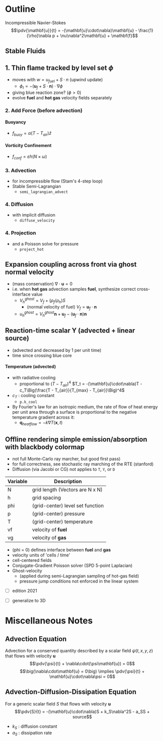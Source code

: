 # Outline
Incompressible Navier-Stokes
$$\pdv{\mathbf{u}}{t} = -(\mathbf{u}\cdot\nabla)\mathbf{u} - \frac{1}{\rho}\nabla p + \nu\nabla^2\mathbf{u} + \mathbf{f}$$
## Stable Fluids
## 1. **Thin flame** tracked by **level set** $\phi$
- moves with $w = u_{fuel} + S\cdot n$ (upwind update)
	- $\phi_t = -(\mathbf{u}_f + S\cdot\mathbf{n})\cdot\nabla\phi$
- giving blue reaction zone? ($\phi>0$)
- evolve **fuel** and **hot gas** velocity fields separately
### 2. **Add Force** (before advection)
#### Buoyancy
- $f_{buoy} = \alpha(T - T_{air})\hat{z}$
#### Vorticity Confinement
- $f_{conf} = \varepsilon h(N\times \omega)$ 
### 3. **Advection**
- for incompressible flow (Stam's 4-step loop)
- Stable Semi-Lagrangian
	- `semi_lagrangian_advect`
### 4. **Diffusion**
- with implicit diffusion
	- `diffuse_velocity`
### 4. **Projection**
- and a Poisson solve for pressure
	- `project_hot`
## **Expansion coupling** across front via **ghost normal velocity** 
- (mass conservation) $\nabla\cdot\mathbf{u}=0$
- i.e. when **hot gas** advection samples **fuel**, synthesize correct cross-interface value
	- $V_h^{ghost} = V_f + (\rho_f/\rho_h)S$
		- (normal velocity of fuel) $V_f = \mathbf{u}_f\cdot\mathbf{n}$
	- $u_h^{ghost} = V_h^{ghost}\mathbf{n} + \mathbf{u}_f - (\mathbf{u}_f\cdot\mathbf{n})\mathbf{n}$
## **Reaction-time scalar Y** (advected + linear source)
- (advected and decreased by 1 per unit time)
- time since crossing blue core
#### **Temperature** (advected) 
- with radiative cooling 
	- proportional to $(T - T_{air})^4$
$T_t = -(\mathbf{u}\cdot\nabla)T - c_T\Big(\frac{T - T_{air}}{T_{max} - T_{air}}\Big)^4$
- $c_T$  :  cooling constant
	- `p.k_cool`
- By Fourier's law for an isotropic medium, the rate of flow of heat energy per unit area through a surface is proportional to the negative temperature gradient across it:
	- $\mathbf{q}_{heat flow}  = -k\nabla T(\mathbf{x}, t)$
## **Offline rendering** simple emission/absorption with blackbody colormap
- not full Monte-Carlo ray marcher, but good first pass)
- for full correctness, see stochastic ray marching of the RTE (stanford)
- Diffusion (via Jacobi or CG) not applies to `T`, `Y`, or `D`

| Variable | Description                      |
| -------- | -------------------------------- |
| N        | grid length (Vectors are N x N)  |
| h        | grid spacing                     |
| phi      | (grid-center) level set function |
| p        | (grid-center) pressure           |
| T        | (grid-center) temperature        |
| vf       | velocity of **fuel**             |
| vg       | velocity of **gas**              |
- (phi = 0) defines interface between **fuel** and **gas**
- velocity units of 'cells / time'
- cell-centered fields
- Conjugate-Gradient Poisson solver (SPD 5-point Laplacian)
- Ghost-velocity
	- (applied during semi-Lagrangian sampling of hot-gas field)
	- pressure jump conditions not enforced in the linear system

- [ ] edition 2021
- [ ] generalize to 3D


# Miscellaneous Notes
## Advection Equation
Advection for a conserved quantity described by a scalar field $\psi(t, x, y, z)$ that flows with velocity $\mathbf{u}$
$$\pdv{\psi}{t} + \nabla\cdot(\psi\mathbf{u}) = 0$$
$$\big(\nabla\cdot\mathbf{u} = 0\big) \implies \pdv{\psi}{t} + \mathbf{u}\cdot\nabla\psi = 0$$
## Advection-Diffusion-Dissipation Equation
For a generic scalar field $S$ that flows with velocity $\mathbf{u}$
$$\pdv{S}{t} = -(\mathbf{u}\cdot\nabla)S + k_S\nabla^2S - a_SS + source$$
- $k_S$  :  diffusion constant
- $a_S$  :  dissipation rate

